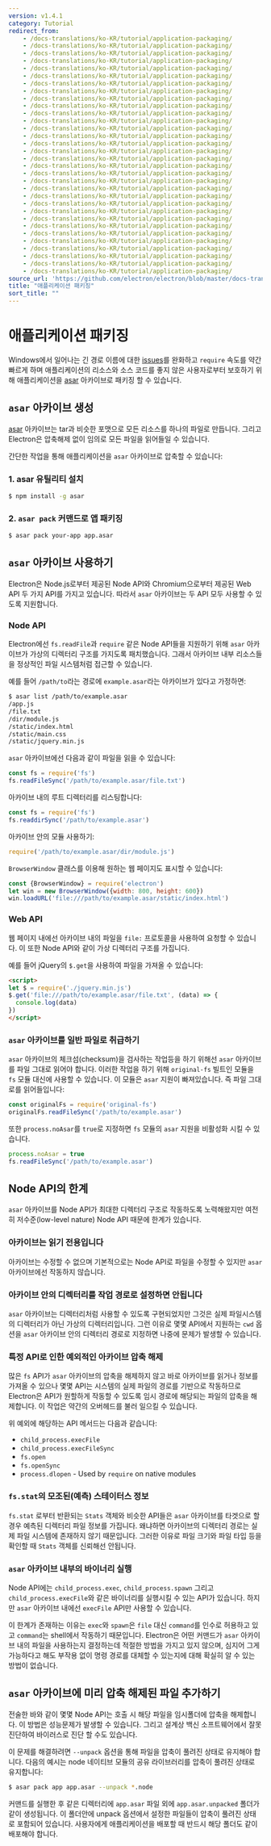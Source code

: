 ```yaml
---
version: v1.4.1
category: Tutorial
redirect_from:
    - /docs-translations/ko-KR/tutorial/application-packaging/
    - /docs-translations/ko-KR/tutorial/application-packaging/
    - /docs-translations/ko-KR/tutorial/application-packaging/
    - /docs-translations/ko-KR/tutorial/application-packaging/
    - /docs-translations/ko-KR/tutorial/application-packaging/
    - /docs-translations/ko-KR/tutorial/application-packaging/
    - /docs-translations/ko-KR/tutorial/application-packaging/
    - /docs-translations/ko-KR/tutorial/application-packaging/
    - /docs-translations/ko-KR/tutorial/application-packaging/
    - /docs-translations/ko-KR/tutorial/application-packaging/
    - /docs-translations/ko-KR/tutorial/application-packaging/
    - /docs-translations/ko-KR/tutorial/application-packaging/
    - /docs-translations/ko-KR/tutorial/application-packaging/
    - /docs-translations/ko-KR/tutorial/application-packaging/
    - /docs-translations/ko-KR/tutorial/application-packaging/
    - /docs-translations/ko-KR/tutorial/application-packaging/
    - /docs-translations/ko-KR/tutorial/application-packaging/
    - /docs-translations/ko-KR/tutorial/application-packaging/
    - /docs-translations/ko-KR/tutorial/application-packaging/
    - /docs-translations/ko-KR/tutorial/application-packaging/
    - /docs-translations/ko-KR/tutorial/application-packaging/
    - /docs-translations/ko-KR/tutorial/application-packaging/
    - /docs-translations/ko-KR/tutorial/application-packaging/
    - /docs-translations/ko-KR/tutorial/application-packaging/
    - /docs-translations/ko-KR/tutorial/application-packaging/
    - /docs-translations/ko-KR/tutorial/application-packaging/
    - /docs-translations/ko-KR/tutorial/application-packaging/
    - /docs-translations/ko-KR/tutorial/application-packaging/
    - /docs-translations/ko-KR/tutorial/application-packaging/
    - /docs-translations/ko-KR/tutorial/application-packaging/
    - /docs-translations/ko-KR/tutorial/application-packaging/
    - /docs-translations/ko-KR/tutorial/application-packaging/
source_url: 'https://github.com/electron/electron/blob/master/docs-translations/ko-KR/tutorial/application-packaging.md'
title: "애플리케이션 패키징"
sort_title: ""
---
```


# 애플리케이션 패키징

Windows에서 일어나는 긴 경로 이름에 대한 [issues](https://github.com/joyent/node/issues/6960)를
완화하고 `require` 속도를 약간 빠르게 하며 애플리케이션의 리소스와 소스 코드를 좋지 않은
사용자로부터 보호하기 위해 애플리케이션을 [asar][asar] 아카이브로 패키징 할 수 있습니다.

## `asar` 아카이브 생성

[asar][asar] 아카이브는 tar과 비슷한 포맷으로 모든 리소스를 하나의 파일로 만듭니다.
그리고 Electron은 압축해제 없이 임의로 모든 파일을 읽어들일 수 있습니다.

간단한 작업을 통해 애플리케이션을 `asar` 아카이브로 압축할 수 있습니다:

### 1. asar 유틸리티 설치

```bash
$ npm install -g asar
```

### 2. `asar pack` 커맨드로 앱 패키징

```bash
$ asar pack your-app app.asar
```

## `asar` 아카이브 사용하기

Electron은 Node.js로부터 제공된 Node API와 Chromium으로부터 제공된 Web API 두 가지
API를 가지고 있습니다. 따라서 `asar` 아카이브는 두 API 모두 사용할 수 있도록
지원합니다.

### Node API

Electron에선 `fs.readFile`과 `require` 같은 Node API들을 지원하기 위해 `asar`
아카이브가 가상의 디렉터리 구조를 가지도록 패치했습니다. 그래서 아카이브 내부
리소스들을 정상적인 파일 시스템처럼 접근할 수 있습니다.

예를 들어 `/path/to`라는 경로에 `example.asar`라는 아카이브가 있다고 가정하면:

```bash
$ asar list /path/to/example.asar
/app.js
/file.txt
/dir/module.js
/static/index.html
/static/main.css
/static/jquery.min.js
```

`asar` 아카이브에선 다음과 같이 파일을 읽을 수 있습니다:

```javascript
const fs = require('fs')
fs.readFileSync('/path/to/example.asar/file.txt')
```

아카이브 내의 루트 디렉터리를 리스팅합니다:

```javascript
const fs = require('fs')
fs.readdirSync('/path/to/example.asar')
```

아카이브 안의 모듈 사용하기:

```javascript
require('/path/to/example.asar/dir/module.js')
```

`BrowserWindow` 클래스를 이용해 원하는 웹 페이지도 표시할 수 있습니다:

```javascript
const {BrowserWindow} = require('electron')
let win = new BrowserWindow({width: 800, height: 600})
win.loadURL('file:///path/to/example.asar/static/index.html')
```

### Web API

웹 페이지 내에선 아카이브 내의 파일을 `file:` 프로토콜을 사용하여 요청할 수 있습니다.
이 또한 Node API와 같이 가상 디렉터리 구조를 가집니다.

예를 들어 jQuery의 `$.get`을 사용하여 파일을 가져올 수 있습니다:

```html
<script>
let $ = require('./jquery.min.js')
$.get('file:///path/to/example.asar/file.txt', (data) => {
  console.log(data)
})
</script>
```

### `asar` 아카이브를 일반 파일로 취급하기

`asar` 아카이브의 체크섬(checksum)을 검사하는 작업등을 하기 위해선 `asar` 아카이브를
파일 그대로 읽어야 합니다. 이러한 작업을 하기 위해 `original-fs` 빌트인 모듈을 `fs`
모듈 대신에 사용할 수 있습니다. 이 모듈은 `asar` 지원이 빠져있습니다. 즉 파일 그대로를
읽어들입니다:

```javascript
const originalFs = require('original-fs')
originalFs.readFileSync('/path/to/example.asar')
```

또한 `process.noAsar`를 `true`로 지정하면 `fs` 모듈의 `asar` 지원을 비활성화 시킬 수
있습니다.

```javascript
process.noAsar = true
fs.readFileSync('/path/to/example.asar')
```

## Node API의 한계

`asar` 아카이브를 Node API가 최대한 디렉터리 구조로 작동하도록 노력해왔지만 여전히
저수준(low-level nature) Node API 때문에 한계가 있습니다.

### 아카이브는 읽기 전용입니다

아카이브는 수정할 수 없으며 기본적으로는 Node API로 파일을 수정할 수 있지만 `asar`
아카이브에선 작동하지 않습니다.

### 아카이브 안의 디렉터리를 작업 경로로 설정하면 안됩니다

`asar` 아카이브는 디렉터리처럼 사용할 수 있도록 구현되었지만 그것은 실제 파일시스템의
디렉터리가 아닌 가상의 디렉터리입니다. 그런 이유로 몇몇 API에서 지원하는 `cwd` 옵션을
`asar` 아카이브 안의 디렉터리 경로로 지정하면 나중에 문제가 발생할 수 있습니다.

### 특정 API로 인한 예외적인 아카이브 압축 해제

많은 `fs` API가 `asar` 아카이브의 압축을 해제하지 않고 바로 아카이브를 읽거나 정보를
가져올 수 있으나 몇몇 API는 시스템의 실제 파일의 경로를 기반으로 작동하므로 Electron은
API가 원할하게 작동할 수 있도록 임시 경로에 해당되는 파일의 압축을 해제합니다. 이 작업은
약간의 오버헤드를 불러 일으킬 수 있습니다.

위 예외에 해당하는 API 메서드는 다음과 같습니다:

* `child_process.execFile`
* `child_process.execFileSync`
* `fs.open`
* `fs.openSync`
* `process.dlopen` - Used by `require` on native modules

### `fs.stat`의 모조된(예측) 스테이터스 정보

`fs.stat` 로부터 반환되는 `Stats` 객체와 비슷한 API들은 `asar` 아카이브를 타겟으로
할 경우 예측된 디렉터리 파일 정보를 가집니다. 왜냐하면 아카이브의 디렉터리 경로는 실제
파일 시스템에 존재하지 않기 때문입니다. 그러한 이유로 파일 크기와 파일 타입 등을 확인할
때 `Stats` 객체를 신뢰해선 안됩니다.

### `asar` 아카이브 내부의 바이너리 실행

Node API에는 `child_process.exec`, `child_process.spawn` 그리고
`child_process.execFile`와 같은 바이너리를 실행시킬 수 있는 API가 있습니다. 하지만
`asar` 아카이브 내에선 `execFile` API만 사용할 수 있습니다.

이 한계가 존재하는 이유는 `exec`와 `spawn`은 `file` 대신 `command`를 인수로 허용하고
있고 `command`는 shell에서 작동하기 때문입니다. Electron은 어떤 커맨드가 `asar`
아카이브 내의 파일을 사용하는지 결정하는데 적절한 방법을 가지고 있지 않으며, 심지어
그게 가능하다고 해도 부작용 없이 명령 경로를 대체할 수 있는지에 대해 확실히 알 수 있는
방법이 없습니다.

## `asar` 아카이브에 미리 압축 해제된 파일 추가하기

전술한 바와 같이 몇몇 Node API는 호출 시 해당 파일을 임시폴더에 압축을 해제합니다.
이 방법은 성능문제가 발생할 수 있습니다. 그리고 설계상 백신 소프트웨어에서 잘못 진단하여
바이러스로 진단 할 수도 있습니다.

이 문제를 해결하려면 `--unpack` 옵션을 통해 파일을 압축이 풀려진 상태로 유지해야 합니다.
다음의 예시는 node 네이티브 모듈의 공유 라이브러리를 압축이 풀려진 상태로 유지합니다:

```bash
$ asar pack app app.asar --unpack *.node
```

커맨드를 실행한 후 같은 디렉터리에 `app.asar` 파일 외에 `app.asar.unpacked` 폴더가
같이 생성됩니다. 이 폴더안에 unpack 옵션에서 설정한 파일들이 압축이 풀려진 상태로
포함되어 있습니다. 사용자에게 애플리케이션을 배포할 때 반드시 해당 폴더도 같이 배포해야
합니다.

[asar]: https://github.com/electron/asar
